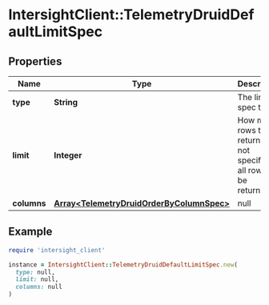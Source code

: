 # IntersightClient::TelemetryDruidDefaultLimitSpec

## Properties

| Name | Type | Description | Notes |
| ---- | ---- | ----------- | ----- |
| **type** | **String** | The limit spec type. |  |
| **limit** | **Integer** | How many rows to return. If not specified, all rows will be returned. |  |
| **columns** | [**Array&lt;TelemetryDruidOrderByColumnSpec&gt;**](TelemetryDruidOrderByColumnSpec.md) | null |  |

## Example

```ruby
require 'intersight_client'

instance = IntersightClient::TelemetryDruidDefaultLimitSpec.new(
  type: null,
  limit: null,
  columns: null
)
```

